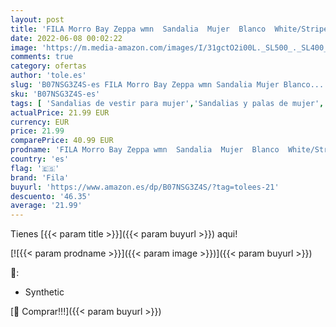 ```yaml
---
layout: post
title: 'FILA Morro Bay Zeppa wmn  Sandalia  Mujer  Blanco  White/Stripe   39 EU'
date: 2022-06-08 00:02:22
image: 'https://m.media-amazon.com/images/I/31gctO2i00L._SL500_._SL400_.jpg'
comments: true
category: ofertas
author: 'tole.es'
slug: 'B07NSG3Z4S-es FILA Morro Bay Zeppa wmn Sandalia Mujer Blanco...'
sku: 'B07NSG3Z4S-es'
tags: [ 'Sandalias de vestir para mujer','Sandalias y palas de mujer','Zapatos','Zapatos para mujer','Zapatos y complementos','fila','sandalia','🇪🇸', ]
actualPrice: 21.99 EUR
currency: EUR
price: 21.99
comparePrice: 40.99 EUR
prodname: 'FILA Morro Bay Zeppa wmn  Sandalia  Mujer  Blanco  White/Stripe   39 EU'
country: 'es'
flag: '🇪🇸'
brand: 'Fila'
buyurl: 'https://www.amazon.es/dp/B07NSG3Z4S/?tag=tolees-21'
descuento: '46.35'
average: '21.99'
---
```


Tienes [{{< param title >}}]({{< param buyurl >}}) aqui!

[![{{< param prodname >}}]({{< param image >}})]({{< param buyurl >}})

🔎:

- Synthetic

[🛒 Comprar!!!]({{< param buyurl >}})
